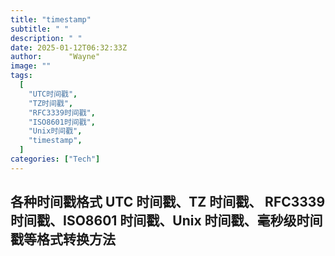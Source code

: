 ```yaml
---
title: "timestamp"
subtitle: " "
description: " "
date: 2025-01-12T06:32:33Z
author:      "Wayne"
image: ""
tags:
  [
    "UTC时间戳",
    "TZ时间戳",
    "RFC3339时间戳",
    "ISO8601时间戳",
    "Unix时间戳",
    "timestamp",
  ]
categories: ["Tech"]
---
```


## 各种时间戳格式 UTC 时间戳、TZ 时间戳、 RFC3339 时间戳、ISO8601 时间戳、Unix 时间戳、毫秒级时间戳等格式转换方法
